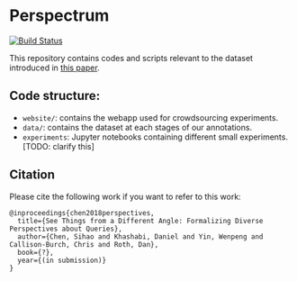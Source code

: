 # Perspectrum 
[![Build Status](https://semaphoreci.com/api/v1/projects/13a8c4da-13ae-4934-a9b9-37611f91528f/2266937/badge.svg)](https://semaphoreci.com/danyaljj/perspective)

This repository contains codes and scripts relevant to the dataset introduced in [this paper](???). 

## Code structure: 

 - `website/`: contains the webapp used for crowdsourcing experiments. 
 - `data/`: contains the dataset at each stages of our annotations. 
 - `experiments`: Jupyter notebooks containing different small experiments. [TODO: clarify this] 
 

## Citation 

Please cite the following work if you want to refer to this work: 
```
@inproceedings{chen2018perspectives,
  title={See Things from a Different Angle: Formalizing Diverse Perspectives about Queries},
  author={Chen, Sihao and Khashabi, Daniel and Yin, Wenpeng and Callison-Burch, Chris and Roth, Dan},
  book={?},
  year={(in submission)}
}
```
